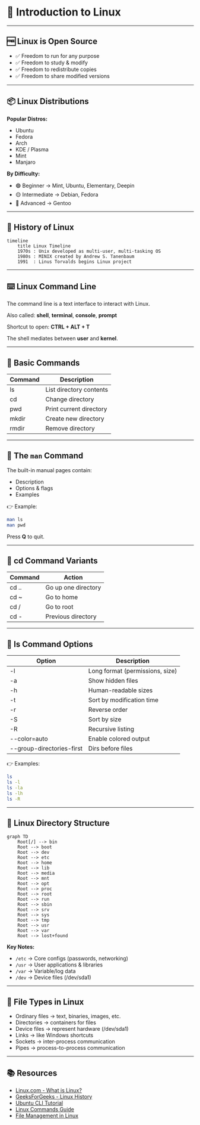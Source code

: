 # 🐧 Introduction to Linux

---

## 🆓 Linux is Open Source
- ✅ Freedom to run for any purpose  
- ✅ Freedom to study & modify  
- ✅ Freedom to redistribute copies  
- ✅ Freedom to share modified versions  

---

## 📦 Linux Distributions

**Popular Distros:**
- Ubuntu  
- Fedora  
- Arch  
- KDE / Plasma  
- Mint  
- Manjaro  

**By Difficulty:**
- 🟢 Beginner → Mint, Ubuntu, Elementary, Deepin  
- 🟡 Intermediate → Debian, Fedora  
- 🔴 Advanced → Gentoo  

---

## 📜 History of Linux

```mermaid
timeline
    title Linux Timeline
    1970s : Unix developed as multi-user, multi-tasking OS
    1980s : MINIX created by Andrew S. Tanenbaum
    1991  : Linus Torvalds begins Linux project
```

---

## ⌨️ Linux Command Line

The command line is a text interface to interact with Linux.  

Also called: **shell**, **terminal**, **console**, **prompt**  

Shortcut to open: **CTRL + ALT + T**  

The shell mediates between **user** and **kernel**.  

---

## 📂 Basic Commands

| Command | Description                |
|---------|----------------------------|
| ls      | List directory contents    |
| cd      | Change directory           |
| pwd     | Print current directory    |
| mkdir   | Create new directory       |
| rmdir   | Remove directory           |

---

## 📖 The `man` Command

The built-in manual pages contain:  
- Description  
- Options & flags  
- Examples  

👉 Example:  
```bash
man ls
man pwd
```
Press **Q** to quit.  

---

## 🔄 cd Command Variants

| Command | Action               |
|---------|----------------------|
| cd ..   | Go up one directory  |
| cd ~    | Go to home           |
| cd /    | Go to root           |
| cd -    | Previous directory   |

---

## 📜 ls Command Options

| Option | Description                       |
|--------|-----------------------------------|
| -l     | Long format (permissions, size)   |
| -a     | Show hidden files                 |
| -h     | Human-readable sizes              |
| -t     | Sort by modification time         |
| -r     | Reverse order                     |
| -S     | Sort by size                      |
| -R     | Recursive listing                 |
| --color=auto | Enable colored output       |
| --group-directories-first | Dirs before files |

👉 Examples:
```bash
ls
ls -l
ls -la
ls -lh
ls -R
```

---

## 🌳 Linux Directory Structure

```mermaid
graph TD
    Root[/] --> bin
    Root --> boot
    Root --> dev
    Root --> etc
    Root --> home
    Root --> lib
    Root --> media
    Root --> mnt
    Root --> opt
    Root --> proc
    Root --> root
    Root --> run
    Root --> sbin
    Root --> srv
    Root --> sys
    Root --> tmp
    Root --> usr
    Root --> var
    Root --> lost+found
```

**Key Notes:**
- `/etc` → Core configs (passwords, networking)  
- `/usr` → User applications & libraries  
- `/var` → Variable/log data  
- `/dev` → Device files (/dev/sda1)  

---

## 📂 File Types in Linux

- Ordinary files → text, binaries, images, etc.  
- Directories → containers for files  
- Device files → represent hardware (/dev/sda1)  
- Links → like Windows shortcuts  
- Sockets → inter-process communication  
- Pipes → process-to-process communication  

---

## 📚 Resources

- [Linux.com - What is Linux?](https://www.linux.com/what-is-linux/)  
- [GeeksForGeeks - Linux History](https://www.geeksforgeeks.org/history-of-linux/)  
- [Ubuntu CLI Tutorial](https://ubuntu.com/tutorials/command-line-for-beginners)  
- [Linux Commands Guide](https://linuxcommand.org/)  
- [File Management in Linux](https://www.geeksforgeeks.org/file-management-in-linux/)  
